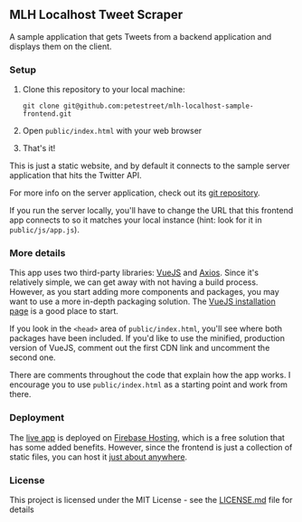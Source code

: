 ## MLH Localhost Tweet Scraper

A sample application that gets Tweets from a backend application and displays them on the client.

### Setup

1. Clone this repository to your local machine: 
    
    `git clone git@github.com:petestreet/mlh-localhost-sample-frontend.git`

2. Open `public/index.html` with your web browser

3. That's it!

This is just a static website, and by default it connects to the sample server application that hits the Twitter API.

For more info on the server application, check out its [git repository](https://github.com/petestreet/mlh-localhost-sample-node).

If you run the server locally, you'll have to change the URL that this frontend app connects to so it matches your local instance (hint: look for it in `public/js/app.js`).

### More details

This app uses two third-party libraries: [VueJS](https://vuejs.org/) and [Axios](https://github.com/axios/axios). Since it's relatively simple, we can get away with not having a build process. However, as you start adding more components and packages, you may want to use a more in-depth packaging solution. The [VueJS installation page](https://vuejs.org/v2/guide/installation.html) is a good place to start.

If you look in the `<head>` area of `public/index.html`, you'll see where both packages have been included. If you'd like to use the minified, production version of VueJS, comment out the first CDN link and uncomment the second one.

There are comments throughout the code that explain how the app works. I encourage you to use `public/index.html` as a starting point and work from there.

### Deployment

The [live app](https://mlh-tweet-scraper.firebaseapp.com/) is deployed on [Firebase Hosting](https://firebase.google.com/products/hosting/), which is a free solution that has some added benefits. However, since the frontend is just a collection of static files, you can host it [just about anywhere](https://www.google.com/search?q=static+site+hosting).

### License

This project is licensed under the MIT License - see the [LICENSE.md](https://github.com/petestreet/mlh-localhost-sample-frontend/blob/master/LICENSE.md) file for details